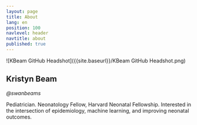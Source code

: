 ```yaml
---
layout: page
title: About
lang: en
position: 100
navlevel: header
navtitle: about
published: true
---
```


![KBeam GitHub Headshot]({{site.baseurl}}/KBeam GitHub Headshot.png)

## Kristyn Beam
*@swanbeams*

Pediatrician.
Neonatology Fellow, Harvard Neonatal Fellowship.
Interested in the intersection of epidemiology, machine learning, and improving neonatal outcomes.

